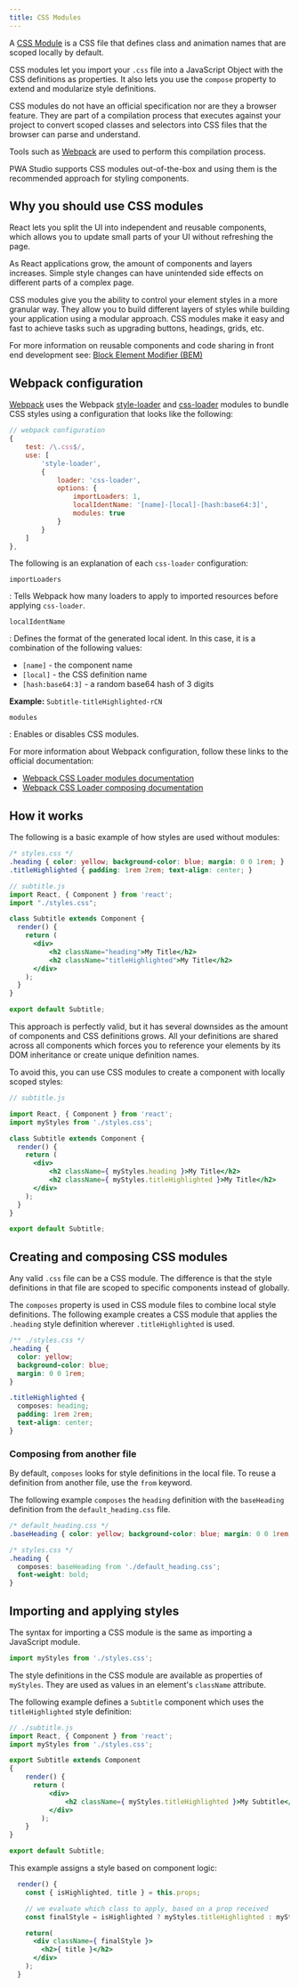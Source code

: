 ```yaml
---
title: CSS Modules
---
```


A [CSS Module][] is a CSS file that defines class and animation names that are scoped locally by default.

CSS modules let you import your `.css` file into a JavaScript Object with the CSS definitions as properties.
It also lets you use the `compose` property to extend and modularize style definitions.

CSS modules do not have an official specification nor are they a browser feature.
They are part of a compilation process that executes against your project to convert scoped classes and selectors into CSS files that the browser can parse and understand.

Tools such as [Webpack][] are used to perform this compilation process.

PWA Studio supports CSS modules out-of-the-box and using them is the recommended approach for styling components.

## Why you should use CSS modules

React lets you split the UI into independent and reusable components, which allows you to update small parts of your UI without refreshing the page.

As React applications grow, the amount of components and layers increases.
Simple style changes can have unintended side effects on different parts of a complex page.

CSS modules give you the ability to control your element styles in a more granular way.
They allow you to build different layers of styles while building your application using a modular approach.
CSS modules make it easy and fast to achieve tasks such as upgrading buttons, headings, grids, etc.

For more information on reusable components and code sharing in front end development see: [Block Element Modifier (BEM)][]

## Webpack configuration

[Webpack][] uses the Webpack [style-loader][] and [css-loader][] modules to bundle CSS styles using a configuration that looks like the following:

``` javascript
// webpack configuration
{
    test: /\.css$/,
    use: [
        'style-loader',
        {
            loader: 'css-loader',
            options: {
                importLoaders: 1,
                localIdentName: '[name]-[local]-[hash:base64:3]',
                modules: true
            }
        }
    ]
},
```

The following is an explanation of each `css-loader` configuration:

`importLoaders`

: Tells Webpack how many loaders to apply to imported resources before applying `css-loader`.

`localIdentName`

: Defines the format of the generated local ident.
  In this case, it is a combination of the following values:

  * `[name]` - the component name
  * `[local]` - the CSS definition name
  * `[hash:base64:3]` - a random base64 hash of 3 digits

  **Example:** `Subtitle-titleHighlighted-rCN`

`modules`

: Enables or disables CSS modules.

For more information about Webpack configuration, follow these links to the official documentation:

* [Webpack CSS Loader modules documentation][]
* [Webpack CSS Loader composing documentation][]

## How it works

The following is a basic example of how styles are used without modules:

``` css
/* styles.css */
.heading { color: yellow; background-color: blue; margin: 0 0 1rem; }
.titleHighlighted { padding: 1rem 2rem; text-align: center; }
```

``` jsx
// subtitle.js
import React, { Component } from 'react';
import "./styles.css";

class Subtitle extends Component {
  render() {
    return (
      <div>
          <h2 className="heading">My Title</h2>
          <h2 className="titleHighlighted">My Title</h2>
      </div>
    );
  }
}

export default Subtitle;
```

This approach is perfectly valid, but it has several downsides as the amount of components and CSS definitions grows.
All your definitions are shared across all components which forces you to reference your elements by its DOM inheritance or create unique definition names.

To avoid this, you can use CSS modules to create a component with locally scoped styles:

``` jsx
// subtitle.js

import React, { Component } from 'react';
import myStyles from './styles.css';

class Subtitle extends Component {
  render() {
    return (
      <div>
          <h2 className={ myStyles.heading }>My Title</h2>
          <h2 className={ myStyles.titleHighlighted }>My Title</h2>
      </div>
    );
  }
}

export default Subtitle;
```

## Creating and composing CSS modules

Any valid `.css` file can be a CSS module.
The difference is that the style definitions in that file are scoped to specific components instead of globally.

The `composes` property is used in CSS module files to combine local style definitions.
The following example creates a CSS module that applies the `.heading` style definition wherever `.titleHighlighted` is used.

``` css
/** ./styles.css */
.heading {
  color: yellow;
  background-color: blue;
  margin: 0 0 1rem;
}

.titleHighlighted {
  composes: heading;
  padding: 1rem 2rem;
  text-align: center;
}
```

### Composing from another file

By default, `composes` looks for style definitions in the local file.
To reuse a definition from another file, use the `from` keyword.

The following example `composes` the `heading` definition with the `baseHeading` definition from the `default_heading.css` file.

``` css
/* default_heading.css */
.baseHeading { color: yellow; background-color: blue; margin: 0 0 1rem; }

/* styles.css */
.heading {
  composes: baseHeading from './default_heading.css';
  font-weight: bold;
}
```

## Importing and applying styles

The syntax for importing a CSS module is the same as importing a JavaScript module.

``` jsx
import myStyles from './styles.css';
```

The style definitions in the CSS module are available as properties of `myStyles`.
They are used as values in an element's `className` attribute.

The following example defines a `Subtitle` component which uses the `titleHighlighted` style definition:

``` jsx
// ./subtitle.js
import React, { Component } from 'react';
import myStyles from './styles.css';

export Subtitle extends Component
{
    render() {
      return (
          <div>
              <h2 className={ myStyles.titleHighlighted }>My Subtitle</h2>
          </div>
        );
    }
}

export default Subtitle;
```

This example assigns a style based on component logic:

``` jsx
  render() {
    const { isHighlighted, title } = this.props;

    // we evaluate which class to apply, based on a prop received
    const finalStyle = isHighlighted ? myStyles.titleHighlighted : myStyles.heading;

    return(
      <div className={ finalStyle }>
        <h2>{ title }</h2>
      </div>
    );
  }
```

[Webpack]: https://webpack.js.org/
[CSS Module]: https://github.com/css-modules/css-modules
[style-loader]: https://github.com/webpack-contrib/style-loader
[css-loader]: https://github.com/webpack-contrib/css-loader
[Webpack CSS Loader composing documentation]: https://webpack.js.org/loaders/css-loader/#composing
[Webpack CSS Loader modules documentation]: https://webpack.js.org/loaders/css-loader/#modules
[Block Element Modifier (BEM)]: http://getbem.com/
